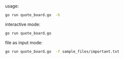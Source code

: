 usage:
```bash
go run quote_board.go  -h
```

interactive mode:
```bash
go run quote_board.go
```

file as input mode:
```bash
go run quote_board.go  -f sample_files/important.txt
```

